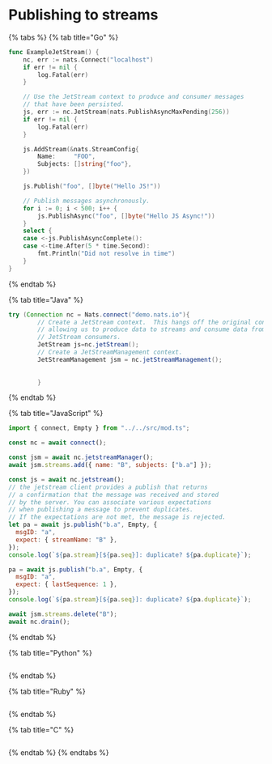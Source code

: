 # Publishing to streams

{% tabs %}
{% tab title="Go" %}
```go
func ExampleJetStream() {
	nc, err := nats.Connect("localhost")
	if err != nil {
		log.Fatal(err)
	}

	// Use the JetStream context to produce and consumer messages
	// that have been persisted.
	js, err := nc.JetStream(nats.PublishAsyncMaxPending(256))
	if err != nil {
		log.Fatal(err)
	}

	js.AddStream(&nats.StreamConfig{
		Name:     "FOO",
		Subjects: []string{"foo"},
	})

	js.Publish("foo", []byte("Hello JS!"))

	// Publish messages asynchronously.
	for i := 0; i < 500; i++ {
		js.PublishAsync("foo", []byte("Hello JS Async!"))
	}
	select {
	case <-js.PublishAsyncComplete():
	case <-time.After(5 * time.Second):
		fmt.Println("Did not resolve in time")
	}
}

```
{% endtab %}

{% tab title="Java" %}
```java
try (Connection nc = Nats.connect("demo.nats.io"){
        // Create a JetStream context.  This hangs off the original connection
        // allowing us to produce data to streams and consume data from
        // JetStream consumers.
        JetStream js=nc.jetStream();
        // Create a JetStreamManagement context.
        JetStreamManagement jsm = nc.jetStreamManagement();
        
        
        }
```
{% endtab %}

{% tab title="JavaScript" %}
```javascript
import { connect, Empty } from "../../src/mod.ts";

const nc = await connect();

const jsm = await nc.jetstreamManager();
await jsm.streams.add({ name: "B", subjects: ["b.a"] });

const js = await nc.jetstream();
// the jetstream client provides a publish that returns
// a confirmation that the message was received and stored
// by the server. You can associate various expectations
// when publishing a message to prevent duplicates.
// If the expectations are not met, the message is rejected.
let pa = await js.publish("b.a", Empty, {
  msgID: "a",
  expect: { streamName: "B" },
});
console.log(`${pa.stream}[${pa.seq}]: duplicate? ${pa.duplicate}`);

pa = await js.publish("b.a", Empty, {
  msgID: "a",
  expect: { lastSequence: 1 },
});
console.log(`${pa.stream}[${pa.seq}]: duplicate? ${pa.duplicate}`);

await jsm.streams.delete("B");
await nc.drain();
```
{% endtab %}

{% tab title="Python" %}
```python
```
{% endtab %}

{% tab title="Ruby" %}
```ruby
```
{% endtab %}

{% tab title="C" %}
```c
```
{% endtab %}
{% endtabs %}